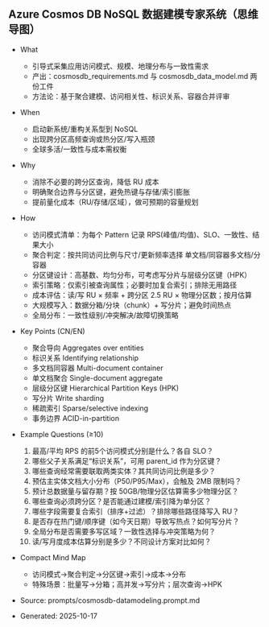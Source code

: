 ## Azure Cosmos DB NoSQL 数据建模专家系统（思维导图）

- What
  - 引导式采集应用访问模式、规模、地理分布与一致性需求
  - 产出：cosmosdb_requirements.md 与 cosmosdb_data_model.md 两份工件
  - 方法论：基于聚合建模、访问相关性、标识关系、容器合并评审
- When
  - 启动新系统/重构关系型到 NoSQL
  - 出现跨分区高频查询或热分区/写入瓶颈
  - 全球多活/一致性与成本需权衡
- Why
  - 消除不必要的跨分区查询，降低 RU 成本
  - 明确聚合边界与分区键，避免热键与存储/索引膨胀
  - 提前量化成本（RU/存储/区域），做可预期的容量规划
- How
  - 访问模式清单：为每个 Pattern 记录 RPS(峰值/均值)、SLO、一致性、结果大小
  - 聚合判定：按共同访问比例与尺寸/更新频率选择 单文档/同容器多文档/分容器
  - 分区键设计：高基数、均匀分布，可考虑写分片与层级分区键（HPK）
  - 索引策略：仅索引被查询属性；必要时加复合索引；排除无用路径
  - 成本评估：读/写 RU × 频率 + 跨分区 2.5 RU × 物理分区数；按月估算
  - 大规模写入：数据分箱/分块（chunk）+ 写分片；避免时间热点
  - 全局分布：一致性级别/冲突解决/故障切换策略

- Key Points (CN/EN)
  - 聚合导向 Aggregates over entities
  - 标识关系 Identifying relationship
  - 多文档同容器 Multi-document container
  - 单文档聚合 Single-document aggregate
  - 层级分区键 Hierarchical Partition Keys (HPK)
  - 写分片 Write sharding
  - 稀疏索引 Sparse/selective indexing
  - 事务边界 ACID-in-partition

- Example Questions (≥10)
  1) 最高/平均 RPS 的前5个访问模式分别是什么？各自 SLO？
  2) 哪些父子关系满足“标识关系”，可用 parent_id 作为分区键？
  3) 哪些查询经常需要联取两类实体？其共同访问比例是多少？
  4) 预估主实体文档大小分布（P50/P95/Max），会触及 2MB 限制吗？
  5) 预计总数据量与留存期？按 50GB/物理分区估算需多少物理分区？
  6) 哪些查询必须跨分区？是否能通过建模/索引降为单分区？
  7) 哪些字段需要复合索引（排序+过滤）？排除哪些路径降写入 RU？
  8) 是否存在热门键/顺序键（如今天日期）导致写热点？如何写分片？
  9) 全局分布是否需要多写区域？一致性选择与冲突策略为何？
  10) 读/写月度成本估算分别是多少？不同设计方案对比如何？

- Compact Mind Map
  - 访问模式→聚合判定→分区键→索引→成本→分布
  - 特殊场景：批量写→分箱；高并发→写分片；层次查询→HPK

- Source: prompts/cosmosdb-datamodeling.prompt.md
- Generated: 2025-10-17
